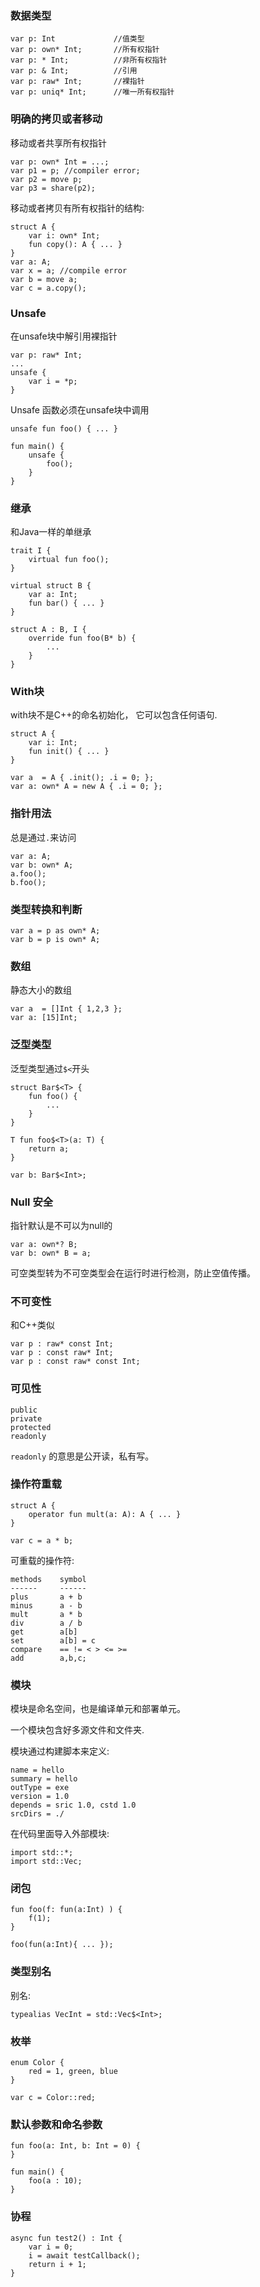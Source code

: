 
### 数据类型

```
var p: Int             //值类型
var p: own* Int;       //所有权指针
var p: * Int;          //非所有权指针
var p: & Int;          //引用
var p: raw* Int;       //裸指针
var p: uniq* Int;      //唯一所有权指针
```


### 明确的拷贝或者移动

移动或者共享所有权指针
```
var p: own* Int = ...;
var p1 = p; //compiler error;
var p2 = move p;
var p3 = share(p2);
```

移动或者拷贝有所有权指针的结构:
```
struct A {
    var i: own* Int;
    fun copy(): A { ... }
}
var a: A;
var x = a; //compile error
var b = move a;
var c = a.copy();
```

### Unsafe
在unsafe块中解引用裸指针

```
var p: raw* Int;
...
unsafe {
    var i = *p;
}
```

Unsafe 函数必须在unsafe块中调用
```
unsafe fun foo() { ... }

fun main() {
    unsafe {
        foo();
    }
}
```

### 继承

和Java一样的单继承
```
trait I {
    virtual fun foo();
}

virtual struct B {
    var a: Int;
    fun bar() { ... }
}

struct A : B, I {
    override fun foo(B* b) {
        ...
    }
}

```

### With块

with块不是C++的命名初始化， 它可以包含任何语句.
```
struct A {
    var i: Int;
    fun init() { ... }
}

var a  = A { .init(); .i = 0; };
var a: own* A = new A { .i = 0; };
```


### 指针用法

总是通过`.`来访问
```
var a: A;
var b: own* A;
a.foo();
b.foo();
```

### 类型转换和判断
```
var a = p as own* A;
var b = p is own* A;
```

### 数组

静态大小的数组
```
var a  = []Int { 1,2,3 };
var a: [15]Int;
```


### 泛型类型
泛型类型通过`$<`开头
```
struct Bar$<T> {
    fun foo() {
        ...
    }
}

T fun foo$<T>(a: T) {
    return a;
}

var b: Bar$<Int>;
```

### Null 安全

指针默认是不可以为null的
```
var a: own*? B;
var b: own* B = a;
```
可空类型转为不可空类型会在运行时进行检测，防止空值传播。

### 不可变性

和C++类似
```
var p : raw* const Int;
var p : const raw* Int;
var p : const raw* const Int;
```


### 可见性
```
public
private
protected
readonly
```
`readonly` 的意思是公开读，私有写。

### 操作符重载

```
struct A {
    operator fun mult(a: A): A { ... }
}

var c = a * b;
```

可重载的操作符:
```
methods    symbol
------     ------
plus       a + b 
minus      a - b 
mult       a * b 
div        a / b 
get        a[b] 
set        a[b] = c
compare    == != < > <= >=
add        a,b,c;
```

### 模块

模块是命名空间，也是编译单元和部署单元。

一个模块包含好多源文件和文件夹.

模块通过构建脚本来定义:
```
name = hello
summary = hello
outType = exe
version = 1.0
depends = sric 1.0, cstd 1.0
srcDirs = ./
```

在代码里面导入外部模块:
```
import std::*;
import std::Vec;
```

### 闭包

```
fun foo(f: fun(a:Int) ) {
    f(1);
}

foo(fun(a:Int){ ... });
```

### 类型别名

别名:
```
typealias VecInt = std::Vec$<Int>;
```

### 枚举

```
enum Color {
    red = 1, green, blue
}

var c = Color::red;
```

### 默认参数和命名参数

```
fun foo(a: Int, b: Int = 0) {
}

fun main() {
    foo(a : 10);
}
```

### 协程
```
async fun test2() : Int {
    var i = 0;
    i = await testCallback();
    return i + 1;
}
```